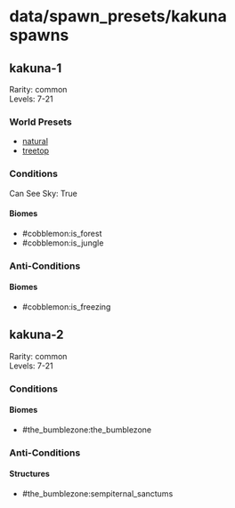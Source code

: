 # data/spawn_presets/kakuna spawns  
  
## kakuna-1  
Rarity: common  
Levels: 7-21  
  
### World Presets  
* [natural](data/spawn_data/natural.md)  
* [treetop](data/spawn_data/treetop.md)  
  
### Conditions  
Can See Sky: True  
  
#### Biomes  
  * #cobblemon:is_forest
  * #cobblemon:is_jungle
  
  
### Anti-Conditions  
  
#### Biomes  
  * #cobblemon:is_freezing
  
  
## kakuna-2  
Rarity: common  
Levels: 7-21  
  
### Conditions  
  
#### Biomes  
  * #the_bumblezone:the_bumblezone
  
  
### Anti-Conditions  
  
#### Structures  
  * #the_bumblezone:sempiternal_sanctums
  
